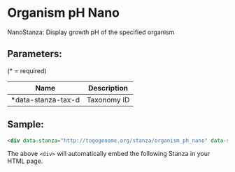 Organism pH Nano
================

NanoStanza: Display growth pH of the specified organism

## Parameters:

(* = required)

| Name             | Description                         |
|------------------|-------------------------------------|
| *data-stanza-tax-d | Taxonomy ID |

## Sample:

```html
<div data-stanza="http://togogenome.org/stanza/organism_ph_nano" data-stanza-tax-id="666510"></div>
```

The above `<div>` will automatically embed the following Stanza in your HTML page.

<div data-stanza="/stanza/organism_ph_nano" data-stanza-tax-id="6666510"></div>

